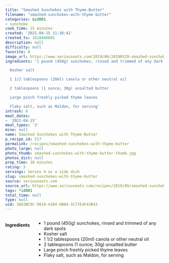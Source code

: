 ```yaml
---
title: "Smashed Sunchokes with Thyme-Butter"
filename: "smashed-sunchokes-with-thyme-butter"
categories: &id001
- sunchoke
cook_time: 25 minutes
created: '2021-04-15 11:36:41'
created_ts: 1618486601
description: null
difficulty: null
favorite: 0
image_url: https://www.seriouseats.com/2019/06/20190529-smashed-sunchokes-vicky-wasik-10-200x150.jpg
ingredients: '1 pound (450g) sunchokes, rinsed and trimmed of any dark spots

  Kosher salt

  1 1/2 tablespoons (20ml) canola or other neutral oil

  2 tablespoons (1 ounce; 30g) unsalted butter

  Large pinch freshly picked thyme leaves

  Flaky salt, such as Maldon, for serving'
intrash: 0
meal_dates:
- '2021-04-15'
meal_types: '3'
mine: null
name: Smashed Sunchokes with Thyme-Butter
p_recipe_id: 517
permalink: /recipes/smashed-sunchokes-with-thyme-butter
photo_large: null
photo_thumb: smashed-sunchokes-with-thyme-butter-thumb.jpg
photos_dict: null
prep_time: 10 minutes
rating: 5
servings: Serves 4 as a side dish
slug: smashed-sunchokes-with-thyme-butter
source: seriouseats.com
source_url: https://www.seriouseats.com/recipes/2019/09/smashed-sunchokes-with-thyme-butter.html
tags: *id001
total_time: null
type: null
uid: 3A63BC9C-9810-41D4-9B84-5C77E4F43B43
---
```

<div class="large-8 medium-7 columns" id="writeup">	</div><!-- #writeup -->
</div><!-- #row-one -->
<div class="row" id="row-two">	<div class="medium-4 small-5 columns" id="ingredients"><h4>Ingredients</h4><div class="box box-ingredients content"><ul>
<li>1 pound (450g) sunchokes, rinsed and trimmed of any dark spots</li>
<li>Kosher salt</li>
<li>1 1/2 tablespoons (20ml) canola or other neutral oil</li>
<li>2 tablespoons (1 ounce; 30g) unsalted butter</li>
<li>Large pinch freshly picked thyme leaves</li>
<li>Flaky salt, such as Maldon, for serving</li>
</ul>
</div>	</div>	<div class="medium-6 small-7 columns" id="directions">	</div>